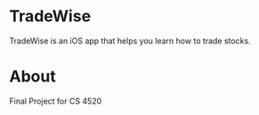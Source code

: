 # TradeWise
TradeWise is an iOS app that helps you learn how to trade stocks.

# About
Final Project for CS 4520


